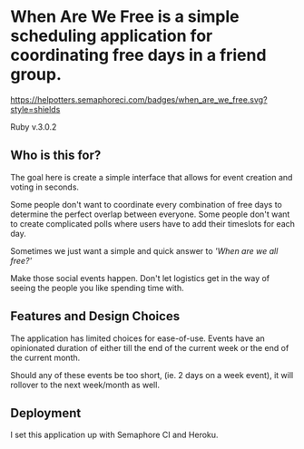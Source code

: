 # When Are We Free is a simple scheduling application for coordinating free days in a friend group.

https://helpotters.semaphoreci.com/badges/when_are_we_free.svg?style=shields

Ruby v.3.0.2

## Who is this for?
The goal here is create a simple interface that allows for event creation and voting in seconds.

Some people don't want to coordinate every combination of free days to determine the perfect overlap between everyone. 
Some people don't want to create complicated polls where users have to add their timeslots for each day. 

Sometimes we just want a simple and quick answer to *'When are we all free?'*

Make those social events happen. Don't let logistics get in the way of seeing the people you like spending time with.

## Features and Design Choices

The application has limited choices for ease-of-use. Events have an opinionated duration of either till the end of the current week or the end of the current month. 

Should any of these events be too short, (ie. 2 days on a week event), it will rollover to the next week/month as well.
 
 
 ## Deployment
 
 I set this application up with Semaphore CI and Heroku.




